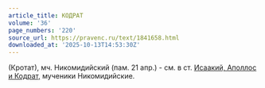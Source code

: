 ```yaml
---
article_title: КОДРАТ
volume: '36'
page_numbers: '220'
source_url: https://pravenc.ru/text/1841658.html
downloaded_at: '2025-10-13T14:53:30Z'
---
```


(Кротат), мч. Никомидийский (пам. 21 апр.) - см. в ст. [Исаакий, Аполлос и Кодрат,](<https://pravenc.ru/text/Исаакий  Аполлос и Кодрат .html>) мученики Никомидийские.
